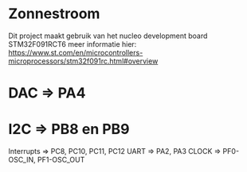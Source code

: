 # Zonnestroom
Dit project maakt gebruik van het nucleo development board STM32F091RCT6 meer informatie hier: https://www.st.com/en/microcontrollers-microprocessors/stm32f091rc.html#overview

# DAC => PA4
# I2C => PB8 en PB9
Interrupts => PC8, PC10, PC11, PC12
UART => PA2, PA3
CLOCK => PF0-OSC_IN, PF1-OSC_OUT


